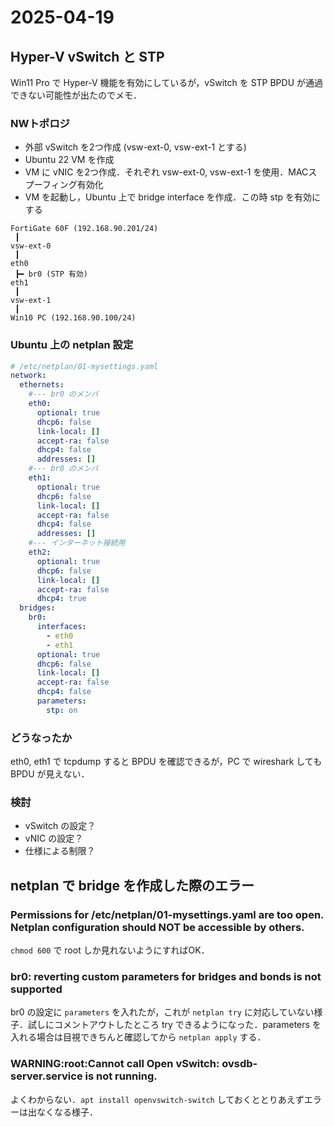 # 2025-04-19

## Hyper-V vSwitch と STP

Win11 Pro で Hyper-V 機能を有効にしているが，vSwitch を STP BPDU が通過できない可能性が出たのでメモ．

### NWトポロジ

- 外部 vSwitch を2つ作成 (vsw-ext-0, vsw-ext-1 とする)
- Ubuntu 22 VM を作成
- VM に vNIC を2つ作成．それぞれ vsw-ext-0, vsw-ext-1 を使用．MACスプーフィング有効化
- VM を起動し，Ubuntu 上で bridge interface を作成．この時 stp を有効にする

```
FortiGate 60F (192.168.90.201/24)
 ┃
vsw-ext-0
 ┃
eth0
 ┣━ br0 (STP 有効)
eth1
 ┃
vsw-ext-1
 ┃
Win10 PC (192.168.90.100/24)
```

### Ubuntu 上の netplan 設定

```yaml
# /etc/netplan/01-mysettings.yaml
network:
  ethernets:
    #--- br0 のメンバ
    eth0:
      optional: true
      dhcp6: false
      link-local: []
      accept-ra: false
      dhcp4: false
      addresses: []
    #--- br0 のメンバ
    eth1:
      optional: true
      dhcp6: false
      link-local: []
      accept-ra: false
      dhcp4: false
      addresses: []
    #--- インターネット接続用
    eth2:
      optional: true
      dhcp6: false
      link-local: []
      accept-ra: false
      dhcp4: true
  bridges:
    br0:
      interfaces:
        - eth0
        - eth1
      optional: true
      dhcp6: false
      link-local: []
      accept-ra: false
      dhcp4: false
      parameters:
        stp: on
```

### どうなったか

eth0, eth1 で tcpdump すると BPDU を確認できるが，PC で wireshark しても BPDU が見えない．

### 検討

- vSwitch の設定？
- vNIC の設定？
- 仕様による制限？

## netplan で bridge を作成した際のエラー

### Permissions for /etc/netplan/01-mysettings.yaml are too open. Netplan configuration should NOT be accessible by others.

`chmod 600` で root しか見れないようにすればOK．

### br0: reverting custom parameters for bridges and bonds is not supported

br0 の設定に `parameters` を入れたが，これが `netplan try` に対応していない様子．試しにコメントアウトしたところ try できるようになった．parameters を入れる場合は目視できちんと確認してから `netplan apply` する．

### WARNING:root:Cannot call Open vSwitch: ovsdb-server.service is not running.

よくわからない．`apt install openvswitch-switch` しておくととりあえずエラーは出なくなる様子．

